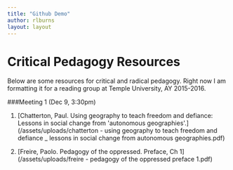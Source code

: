 ```yaml
---
title: "Github Demo"
author: rlburns
layout: layout
---
```

# Critical Pedagogy Resources

Below are some resources for critical and radical pedagogy. Right now I am formatting it for a reading group at Temple University, AY 2015-2016.

###Meeting 1 (Dec 9, 3:30pm)

1. [Chatterton, Paul. Using geography to teach freedom and defiance: Lessons in social change from 'autonomous geographies'.](/assets/uploads/chatterton - using geography to teach freedom and defiance _ lessons in social change from autonomous geographies.pdf)

2. [Freire, Paolo. Pedagogy of the oppressed. Preface, Ch 1](/assets/uploads/freire - pedagogy of the oppressed preface 1.pdf)